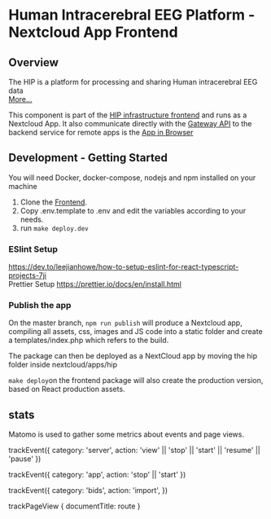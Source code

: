 # Human Intracerebral EEG Platform - Nextcloud App Frontend

## Overview

The HIP is a platform for processing and sharing Human intracerebral EEG data  
[More...](https://www.humanbrainproject.eu/en/medicine/human-intracerebral-eeg-platform/)

This component is part of the [HIP infrastructure frontend](https://github.com/HIP-infrastructure/frontend) and runs as a Nextcloud App. It also communicate directly with the [Gateway API](https://github.com/HIP-infrastructure/gateway) to the backend service for remote apps is the [App in Browser](https://github.com/HIP-infrastructure/app-in-browser)

## Development - Getting Started

You will need Docker, docker-compose, nodejs and npm installed on your machine

1. Clone the [Frontend](https://github.com/HIP-infrastructure/frontend).
2. Copy .env.template to .env and edit the variables according to your needs.
3. run `make deploy.dev`

### ESlint Setup

https://dev.to/leejianhowe/how-to-setup-eslint-for-react-typescript-projects-7ji  
Prettier Setup
https://prettier.io/docs/en/install.html

### Publish the app

On the master branch, `npm run publish` will produce a Nextcloud app, compiling all assets, css, images and JS code into a static folder and create a templates/index.php which refers to the build.

The package can then be deployed as a NextCloud app by moving the hip folder inside nextcloud/apps/hip

`make deploy`on the frontend package will also create the production version, based on React production assets.

## stats

Matomo is used to gather some metrics about events and page views.

trackEvent({
category: 'server',
action: 'view' || 'stop' || 'start' || 'resume' || 'pause'
})

trackEvent({
category: 'app',
action: 'stop' || 'start'
})

trackEvent({
category: 'bids',
action: 'import',
})

trackPageView { documentTitle: route }
